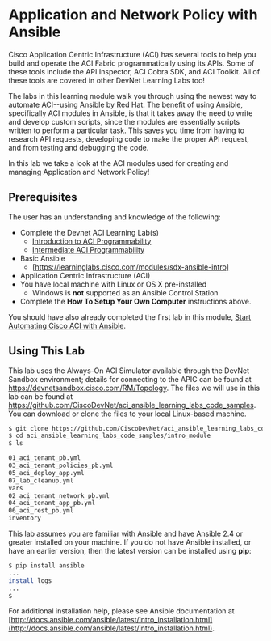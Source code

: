 # Application and Network Policy with Ansible

Cisco Application Centric Infrastructure (ACI) has several tools to help you build and operate the ACI Fabric programmatically using its APIs. Some of these tools include the API Inspector, ACI Cobra SDK, and ACI Toolkit.  All of these tools are covered in other DevNet Learning Labs too!

The labs in this learning module walk you through using the newest way to automate ACI--using Ansible by Red Hat. The benefit of using Ansible, specifically ACI modules in Ansible, is that it takes away the need to write and develop custom scripts, since the modules are essentially scripts written to perform a particular task. This saves you time from having to research API requests, developing code to make the proper API request, and from testing and debugging the code.

In this lab we take a look at the ACI modules used for creating and managing Application and Network Policy!  

## Prerequisites

The user has an understanding and knowledge of the following:

- Complete the Devnet ACI Learning Lab(s)
  - [Introduction to ACI Programmability](https://learninglabs.cisco.com/modules/intro-to-aci)
  - [Intermediate ACI Programmability](https://learninglabs.cisco.com/modules/intermediate-aci-prog)
- Basic Ansible
  - [https://learninglabs.cisco.com/modules/sdx-ansible-intro]
- Application Centric Infrastructure (ACI)
- You have local machine with Linux or OS X pre-installed
  - Windows is **not** supported as an Ansible Control Station
- Complete the **How To Setup Your Own Computer** instructions above.

You should have also already completed the first lab in this module, [Start Automating Cisco ACI with Ansible](https://learninglabs.cisco.com/modules/ansible-aci-intro/aci_ansible_part1/step/1).

## Using This Lab

This lab uses the Always-On ACI Simulator available through the DevNet Sandbox environment; details for connecting to the APIC can be found at https://devnetsandbox.cisco.com/RM/Topology. The files we will use in this lab can be found at https://github.com/CiscoDevNet/aci_ansible_learning_labs_code_samples. You can download or clone the files to your local Linux-based machine.

```bash
$ git clone https://github.com/CiscoDevNet/aci_ansible_learning_labs_code_samples
$ cd aci_ansible_learning_labs_code_samples/intro_module
$ ls

01_aci_tenant_pb.yml		
03_aci_tenant_policies_pb.yml
05_aci_deploy_app.yml		
07_lab_cleanup.yml		
vars
02_aci_tenant_network_pb.yml
04_aci_tenant_app_pb.yml
06_aci_rest_pb.yml		
inventory
```

This lab assumes you are familiar with Ansible and have Ansible 2.4 or greater installed on your machine. If you do not have Ansible installed, or have an earlier version, then the latest version can be installed using **pip**:

```bash
$ pip install ansible
...
install logs
...
$
```

For additional installation help, please see Ansible documentation at [http://docs.ansible.com/ansible/latest/intro_installation.html](http://docs.ansible.com/ansible/latest/intro_installation.html).

